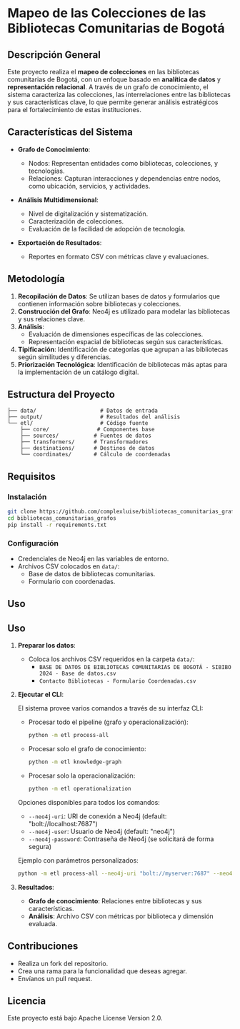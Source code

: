 # Mapeo de las Colecciones de las Bibliotecas Comunitarias de Bogotá

## Descripción General

Este proyecto realiza el **mapeo de colecciones** en las bibliotecas comunitarias de Bogotá, con un enfoque basado en **analítica de datos** y **representación relacional**. A través de un grafo de conocimiento, el sistema caracteriza las colecciones, las interrelaciones entre las bibliotecas y sus características clave, lo que permite generar análisis estratégicos para el fortalecimiento de estas instituciones.

## Características del Sistema

- **Grafo de Conocimiento**:
  - Nodos: Representan entidades como bibliotecas, colecciones, y tecnologías.
  - Relaciones: Capturan interacciones y dependencias entre nodos, como ubicación, servicios, y actividades.

- **Análisis Multidimensional**:
  - Nivel de digitalización y sistematización.
  - Caracterización de colecciones.
  - Evaluación de la facilidad de adopción de tecnología.

- **Exportación de Resultados**:
  - Reportes en formato CSV con métricas clave y evaluaciones.

## Metodología

1. **Recopilación de Datos**: Se utilizan bases de datos y formularios que contienen información sobre bibliotecas y colecciones.
2. **Construcción del Grafo**: Neo4j es utilizado para modelar las bibliotecas y sus relaciones clave.
3. **Análisis**:
   - Evaluación de dimensiones específicas de las colecciones.
   - Representación espacial de bibliotecas según sus características.
4. **Tipificación**: Identificación de categorías que agrupan a las bibliotecas según similitudes y diferencias.
5. **Priorización Tecnológica**: Identificación de bibliotecas más aptas para la implementación de un catálogo digital.

## Estructura del Proyecto

```
├── data/                    # Datos de entrada
├── output/                  # Resultados del análisis
└── etl/                     # Código fuente
    ├── core/               # Componentes base
    ├── sources/           # Fuentes de datos
    ├── transformers/      # Transformadores
    ├── destinations/      # Destinos de datos
    └── coordinates/       # Cálculo de coordenadas
```

## Requisitos

### Instalación

```bash
git clone https://github.com/complexluise/bibliotecas_comunitarias_grafos
cd bibliotecas_comunitarias_grafos
pip install -r requirements.txt
```

### Configuración

- Credenciales de Neo4j en las variables de entorno.
- Archivos CSV colocados en `data/`:
  - Base de datos de bibliotecas comunitarias.
  - Formulario con coordenadas.

## Uso

## Uso

1. **Preparar los datos**:
   - Coloca los archivos CSV requeridos en la carpeta `data/`:
     - `BASE DE DATOS DE BIBLIOTECAS COMUNITARIAS DE BOGOTÁ - SIBIBO 2024 - Base de datos.csv`
     - `Contacto Bibliotecas - Formulario Coordenadas.csv`

2. **Ejecutar el CLI**:

   El sistema provee varios comandos a través de su interfaz CLI:

   - Procesar todo el pipeline (grafo y operacionalización):
     ```bash
     python -m etl process-all
     ```

   - Procesar solo el grafo de conocimiento:
     ```bash
     python -m etl knowledge-graph
     ```

   - Procesar solo la operacionalización:
     ```bash
     python -m etl operationalization
     ```

   Opciones disponibles para todos los comandos:
   - `--neo4j-uri`: URI de conexión a Neo4j (default: "bolt://localhost:7687")
   - `--neo4j-user`: Usuario de Neo4j (default: "neo4j")
   - `--neo4j-password`: Contraseña de Neo4j (se solicitará de forma segura)

   Ejemplo con parámetros personalizados:
   ```bash
   python -m etl process-all --neo4j-uri "bolt://myserver:7687" --neo4j-user "admin"

3. **Resultados**:
   - **Grafo de conocimiento**: Relaciones entre bibliotecas y sus características.
   - **Análisis**: Archivo CSV con métricas por biblioteca y dimensión evaluada.


## Contribuciones

- Realiza un fork del repositorio.
- Crea una rama para la funcionalidad que deseas agregar.
- Envíanos un pull request.

## Licencia

Este proyecto está bajo Apache License Version 2.0.